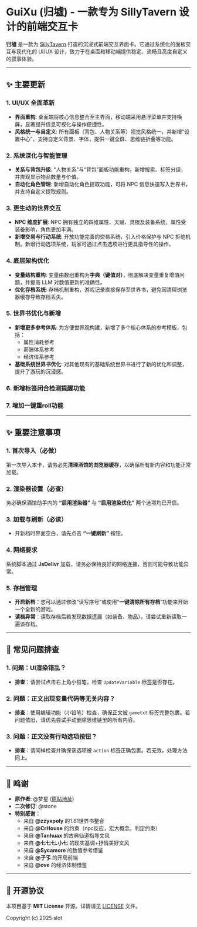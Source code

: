 # GuiXu (归墟) - 一款专为 SillyTavern 设计的前端交互卡

**归墟** 是一款为 [SillyTavern](https://github.com/SillyTavern/SillyTavern) 打造的沉浸式前端交互界面卡。它通过系统化的面板交互与现代化的 UI/UX 设计，致力于在桌面和移动端提供稳定、流畅且高度自定义的叙事体验。

---

## ✨ 主要更新

### 1. **UI/UX 全面革新**
- **界面重构**: 桌面端将核心信息整合至主界面，移动端采用悬浮菜单并支持横屏，显著提升信息可视化与操作便捷性。
- **风格统一与自定义**: 所有面板（背包、人物关系等）视觉风格统一，并新增“设置中心”，支持自定义背景、字体，提供一键全屏、思维链折叠等功能。

### 2. **系统深化与智能管理**
- **关系与背包升级**: “人物关系”与“背包”面板功能重构，新增搜索、标签分组，并直观显示物品数量与价值。
- **自动化角色管理**: 新增自动化角色提取功能，可将 NPC 信息快速写入世界书，并支持自定义提取规则。

### 3. **更生动的世界交互**
- **NPC 维度扩展**: NPC 拥有独立的四维属性、天赋、灵根及装备系统，属性受装备影响，角色更加丰满。
- **新增交易与行动系统**: 开放功能完善的交易系统，引入价格保护与 NPC 拒绝机制。新增行动选项系统，玩家可通过点击选项进行更具指导性的操作。

### 4. **底层架构优化**
- **变量结构重构**: 变量由数组重构为**字典（键值对）**，彻底解决变量重复增值问题，并提高 LLM 对数值更新的准确性。
- **优化存档系统**: 存档机制重构，游戏记录直接保存至世界书，避免因清理浏览器缓存导致存档丢失。

### 5. **世界书优化与新增**
- **新增更多参考体系**: 为方便世界观构建，新增了多个核心体系的参考模板，包括：
    - 属性消耗参考
    - 薪酬体系参考
    - 经济体系参考
- **基础系统世界书优化**: 对其他现有的基础系统世界书进行了新的优化和调整，提升了游玩的沉浸感。

### 6. **新增标签闭合检测提醒功能**

### 7. **增加一键重roll功能**

---

## ✨ 重要注意事项

### 1. **首次导入（必做）**
第一次导入本卡，请务必先**清理酒馆的浏览器缓存**，以确保所有新内容和功能正常加载。

### 2. **渲染器设置（必查）**
务必确保酒馆助手内的 **“启用渲染器”** 与 **“启用渲染优化”** 两个选项均已开启。

### 3. **加载与刷新（必读）**
- 开新档时界面空白，请先点击 **“一键刷新”** 按钮。

### 4. **网络要求**
系统脚本通过 **JsDelivr** 加载，请务必保持良好的网络连接，否则可能导致功能异常。

### 5. **存档管理**
- **开启新档**：您可以通过修改“读写序号”或使用“**一键清除所有存档**”功能来开始一个全新的游戏。
- **读档异常**：读取存档后若发现数据遗漏（如装备、物品），请尝试重新读取一遍该存档。

---

## 🔧 常见问题排查

### 1. **问题：UI渲染错乱？**
- **排查**：请尝试点击右上角小铅笔，检查 `UpdateVariable` 标签是否存在。

### 2. **问题：正文出现变量代码等无关内容？**
- **排查**：使用编辑功能（小铅笔）检查，确保正文被 `gametxt` 标签完整包裹。若问题依旧，请优先尝试手动删除思维链里的所有内容。

### 3. **问题：正文没有行动选项按钮？**
- **排查**：请同样检查并确保该选项被 `action` 标签正确包裹。若无效，处理方法同上。

---

## 🙏 鸣谢

- **原作者**: @梦星 ([原贴地址](https://discord.com/channels/1134557553011998840/1395002325751300227))
- **二次修订**: @stone
- **特别感谢：**
    * 来自 **@zzyxpoly** 的1.81世界书整合
    * 来自 **@CrHouse** 的约束（npc反应，宏大概念，判定约束）
    * 来自 **@Tanhuax** 的古典仙道指导文风
    * 来自 **@七七七.小七** 的现实基调+抒情美好文风
    * 来自 **@Sycamore** 的数值参考借鉴
    * 来自 **@孑孓** 的开局前端
    * 来自 **@ove** 的经济体制借鉴
---

## 📜 开源协议

本项目基于 **MIT License** 开源。详情请见 [LICENSE](./LICENSE) 文件。

Copyright (c) 2025 slot
